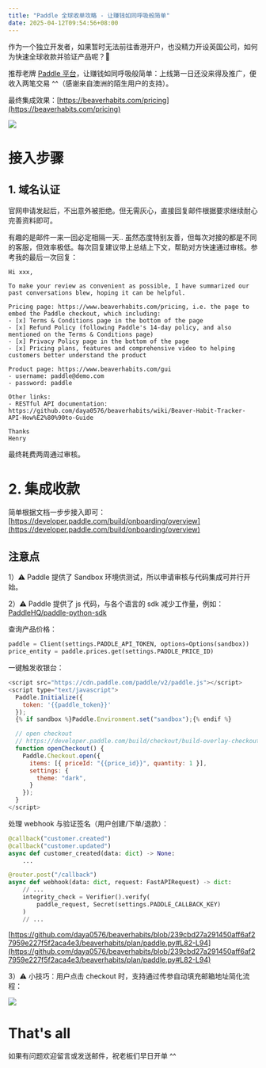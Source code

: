 ```yaml
---
title: "Paddle 全球收单攻略 - 让赚钱如同呼吸般简单"
date: 2025-04-12T09:54:56+08:00
---
```


作为一个独立开发者，如果暂时无法前往香港开户，也没精力开设英国公司，如何为快速全球收款并验证产品呢？🤔

推荐老牌 [Paddle 平台](https://www.paddle.com/solutions/saas-billing)，让赚钱如同呼吸般简单：上线第一日还没来得及推广，便收入两笔交易 ^^（感谢来自澳洲的陌生用户的支持）。

最终集成效果：[https://beaverhabits.com/pricing](https://beaverhabits.com/pricing)

![](/images/blog/global/17444232133603.jpg)

# 接入步骤

## 1. 域名认证
官网申请发起后，不出意外被拒绝。但无需灰心，直接回复邮件根据要求继续耐心完善资料即可。

有趣的是邮件一来一回必定相隔一天.. 虽然态度特别友善，但每次对接的都是不同的客服，但效率极低。每次回复建议带上总结上下文，帮助对方快速通过审核。参考我的最后一次回复：
```
Hi xxx,

To make your review as convenient as possible, I have summarized our past conversations blew, hoping it can be helpful.

Pricing page: https://www.beaverhabits.com/pricing, i.e. the page to embed the Paddle checkout, which including:
- [x] Terms & Conditions page in the bottom of the page
- [x] Refund Policy (following Paddle's 14-day policy, and also mentioned on the Terms & Conditions page)
- [x] Privacy Policy page in the bottom of the page
- [x] Pricing plans, features and comprehensive video to helping customers better understand the product

Product page: https://www.beaverhabits.com/gui
- username: paddle@demo.com
- password: paddle

Other links:
- RESTful API documentation: https://github.com/daya0576/beaverhabits/wiki/Beaver-Habit-Tracker-API-How%E2%80%90to-Guide

Thanks
Henry
```

最终耗费两周通过审核。

# 2. 集成收款

简单根据文档一步步接入即可：[https://developer.paddle.com/build/onboarding/overview](https://developer.paddle.com/build/onboarding/overview)

## 注意点

1）⚠️ Paddle 提供了 Sandbox 环境供测试，所以申请审核与代码集成可并行开始。

2）⚠️ Paddle 提供了 js 代码，与各个语言的 sdk 减少工作量，例如：[PaddleHQ/paddle-python-sdk](https://github.com/PaddleHQ/paddle-python-sdk)

查询产品价格：
```python
paddle = Client(settings.PADDLE_API_TOKEN, options=Options(sandbox))
price_entity = paddle.prices.get(settings.PADDLE_PRICE_ID)
```

一键触发收银台：
```js
<script src="https://cdn.paddle.com/paddle/v2/paddle.js"></script>
<script type="text/javascript">
  Paddle.Initialize({ 
    token: '{{paddle_token}}' 
  });
  {% if sandbox %}Paddle.Environment.set("sandbox");{% endif %}

  // open checkout
  // https://developer.paddle.com/build/checkout/build-overlay-checkout
  function openCheckout() {
    Paddle.Checkout.open({
      items: [{ priceId: "{{price_id}}", quantity: 1 }],
      settings: {
        theme: "dark",
      }
    });
  }
</script>
```

处理 webhook 与验证签名（用户创建/下单/退款）：
```python
@callback("customer.created")
@callback("customer.updated")
async def customer_created(data: dict) -> None:
    ...

@router.post("/callback")
async def webhook(data: dict, request: FastAPIRequest) -> dict:
    // ...
    integrity_check = Verifier().verify(
        paddle_request, Secret(settings.PADDLE_CALLBACK_KEY)
    )
    // ...
```
[https://github.com/daya0576/beaverhabits/blob/239cbd27a291450aff6af27959e227f5f2aca4e3/beaverhabits/plan/paddle.py#L82-L94](https://github.com/daya0576/beaverhabits/blob/239cbd27a291450aff6af27959e227f5f2aca4e3/beaverhabits/plan/paddle.py#L82-L94)

3）⚠️ 小技巧：用户点击 checkout 时，支持通过传参自动填充邮箱地址简化流程：

![](/images/blog/global/17444269330291.jpg)

# That's all
如果有问题欢迎留言或发送邮件，祝老板们早日开单 ^^ 